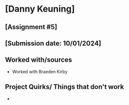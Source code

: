 # [Danny Keuning]
## [Assignment #5]
## [Submission date: 10/01/2024]
## Worked with/sources 
* Worked with Braeden Kirby
## Project Quirks/ Things that don't work
*